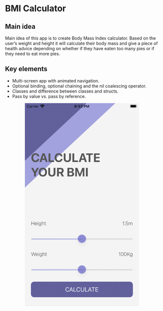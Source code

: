 #  BMI Calculator

## Main idea

Main idea of this app is to create Body Mass Index calculator. Based on the user’s weight and height it will calculate their body mass and give a piece of health advice depending on whether if they have eaten too many pies or if they need to eat more pies. 

## Key elements

* Multi-screen app with animated navigation.
* Optional binding, optional chaining and the nil coalescing operator.
* Classes and difference between classes and structs. 
* Pass by value vs. pass by reference.

<p align="center">
	<img width="375" height="667" src="Documentation/BMI.gif">
</p> 
